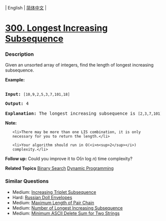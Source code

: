 | English | [简体中文](README.md) |

# [300. Longest Increasing Subsequence](https://leetcode-cn.com/problems/longest-increasing-subsequence)
 ### Description
<p>Given an unsorted array of integers, find the length of longest increasing subsequence.</p>

<p><b>Example:</b></p>

<pre>
<b>Input:</b> <code>[10,9,2,5,3,7,101,18]
</code><b>Output: </b>4 
<strong>Explanation: </strong>The longest increasing subsequence is <code>[2,3,7,101]</code>, therefore the length is <code>4</code>. </pre>

<p><strong>Note: </strong></p>

<ul>
	<li>There may be more than one LIS combination, it is only necessary for you to return the length.</li>
	<li>Your algorithm should run in O(<i>n<sup>2</sup></i>) complexity.</li>
</ul>

<p><b>Follow up:</b> Could you improve it to O(<i>n</i> log <i>n</i>) time complexity?</p>

**Related Topics**  [Binary Search](https://leetcode-cn.com/tag/binary-search) [Dynamic Programming](https://leetcode-cn.com/tag/dynamic-programming) 

### Similar Questions
 - Medium:	[Increasing Triplet Subsequence](https://leetcode-cn.com/problems/increasing-triplet-subsequence) 
 - Hard:	[Russian Doll Envelopes](https://leetcode-cn.com/problems/russian-doll-envelopes) 
 - Medium:	[Maximum Length of Pair Chain](https://leetcode-cn.com/problems/maximum-length-of-pair-chain) 
 - Medium:	[Number of Longest Increasing Subsequence](https://leetcode-cn.com/problems/number-of-longest-increasing-subsequence) 
 - Medium:	[Minimum ASCII Delete Sum for Two Strings](https://leetcode-cn.com/problems/minimum-ascii-delete-sum-for-two-strings) 
